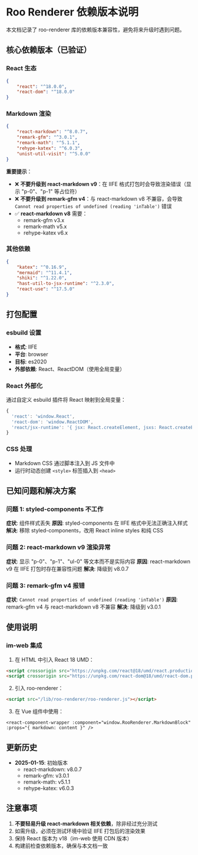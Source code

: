 # Roo Renderer 依赖版本说明

本文档记录了 roo-renderer 库的依赖版本兼容性，避免将来升级时遇到问题。

## 核心依赖版本（已验证）

### React 生态

```json
{
	"react": "^18.0.0",
	"react-dom": "^18.0.0"
}
```

### Markdown 渲染

```json
{
	"react-markdown": "^8.0.7",
	"remark-gfm": "^3.0.1",
	"remark-math": "^5.1.1",
	"rehype-katex": "^6.0.3",
	"unist-util-visit": "^5.0.0"
}
```

**重要提示**：

- ❌ **不要升级到 react-markdown v9**：在 IIFE 格式打包时会导致渲染错误（显示 "p-0"、"p-1" 等占位符）
- ❌ **不要升级到 remark-gfm v4**：与 react-markdown v8 不兼容，会导致 `Cannot read properties of undefined (reading 'inTable')` 错误
- ✅ **react-markdown v8** 需要：
    - remark-gfm v3.x
    - remark-math v5.x
    - rehype-katex v6.x

### 其他依赖

```json
{
	"katex": "^0.16.9",
	"mermaid": "^11.4.1",
	"shiki": "^1.22.0",
	"hast-util-to-jsx-runtime": "^2.3.0",
	"react-use": "^17.5.0"
}
```

## 打包配置

### esbuild 设置

- **格式**: IIFE
- **平台**: browser
- **目标**: es2020
- **外部依赖**: React、ReactDOM（使用全局变量）

### React 外部化

通过自定义 esbuild 插件将 React 映射到全局变量：

```javascript
{
  'react': 'window.React',
  'react-dom': 'window.ReactDOM',
  'react/jsx-runtime': '{ jsx: React.createElement, jsxs: React.createElement, Fragment: React.Fragment }'
}
```

### CSS 处理

- Markdown CSS 通过脚本注入到 JS 文件中
- 运行时动态创建 `<style>` 标签插入到 `<head>`

## 已知问题和解决方案

### 问题 1: styled-components 不工作

**症状**: 组件样式丢失
**原因**: styled-components 在 IIFE 格式中无法正确注入样式
**解决**: 移除 styled-components，改用 React inline styles 和纯 CSS

### 问题 2: react-markdown v9 渲染异常

**症状**: 显示 "p-0"、"p-1"、"ul-0" 等文本而不是实际内容
**原因**: react-markdown v9 在 IIFE 打包时存在兼容性问题
**解决**: 降级到 v8.0.7

### 问题 3: remark-gfm v4 报错

**症状**: `Cannot read properties of undefined (reading 'inTable')`
**原因**: remark-gfm v4 与 react-markdown v8 不兼容
**解决**: 降级到 v3.0.1

## 使用说明

### im-web 集成

1. 在 HTML 中引入 React 18 UMD：

```html
<script crossorigin src="https://unpkg.com/react@18/umd/react.production.min.js"></script>
<script crossorigin src="https://unpkg.com/react-dom@18/umd/react-dom.production.min.js"></script>
```

2. 引入 roo-renderer：

```html
<script src="/lib/roo-renderer/roo-renderer.js"></script>
```

3. 在 Vue 组件中使用：

```vue
<react-component-wrapper :component="window.RooRenderer.MarkdownBlock" :props="{ markdown: content }" />
```

## 更新历史

- **2025-01-15**: 初始版本
    - react-markdown: v8.0.7
    - remark-gfm: v3.0.1
    - remark-math: v5.1.1
    - rehype-katex: v6.0.3

## 注意事项

1. **不要轻易升级 react-markdown 相关依赖**，除非经过充分测试
2. 如需升级，必须在测试环境中验证 IIFE 打包后的渲染效果
3. 保持 React 版本为 v18（im-web 使用 CDN 版本）
4. 构建前检查依赖版本，确保与本文档一致
